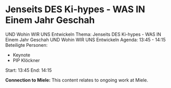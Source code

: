 # Jenseits DES Ki-hypes - WAS IN Einem Jahr Geschah
UND Wohin WIR UNS Entwickeln
Thema: Jenseits DES Ki-hypes - WAS IN Einem Jahr Geschah
UND Wohin WIR UNS Entwickeln
Agenda: 13:45 - 14:15
Beteiligte Personen:
- Keynote
- PIP Klöckner

Start: 13:45
End: 14:15

**Connection to Miele:** This content relates to ongoing work at Miele.
